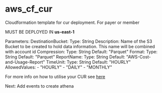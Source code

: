 # aws_cf_cur
Cloudformation template for cur deployment. For payer or member

MUST BE DEPLOYED IN **us-east-1**


Parameters:
DestinationBucket:
    Type: String
    Description: Name of the S3 Bucket to be created to hold data information. This name will be combined with account id
  Compression:
    Type: String
    Default: "Parquet"
  Format:
    Type: String
    Default: "Parquet"
  ReportName:
    Type: String
    Default: "AWS-Cost-and-Usage-Report"
  TimeUnit:
    Type: String
    Default: "HOURLY" 
    AllowedValues:
      - "HOURLY" 
      - "DAILY"
      - "MONTHLY"

For more info on how to utilise your CUR see [here](https://wellarchitectedlabs.com/cost/100_labs/100_1_aws_account_setup/)

Next:
Add events to create athena